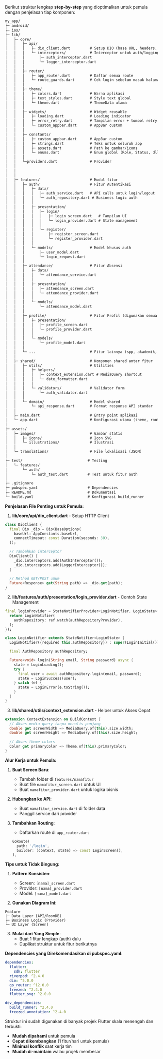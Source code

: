 Berikut struktur lengkap **step-by-step** yang dioptimalkan untuk pemula dengan penjelasan tiap komponen:

```markdown
my_app/
├─ android/
├─ ios/
├─ lib/
│   ├─ core/
│   │   ├─ api/
│   │   │   ├─ dio_client.dart         # Setup DIO (base URL, headers, dll)
│   │   │   └─ interceptors/           # Interceptor untuk auth/logging
│   │   │       ├─ auth_interceptor.dart
│   │   │       └─ logger_interceptor.dart
│   │   │
│   │   ├─ router/
│   │   │   ├─ app_router.dart         # Daftar semua route
│   │   │   └─ route_guards.dart       # Cek login sebelum masuk halaman
│   │   │
│   │   ├─ theme/
│   │   │   ├─ colors.dart             # Warna aplikasi
│   │   │   ├─ text_styles.dart        # Style text global
│   │   │   └─ theme.dart              # ThemeData utama
│   │   │
│   │   ├─ widgets/                    # Widget reusable
│   │   │   ├─ loading.dart            # Loading indicator
│   │   │   ├─ error_retry.dart        # Tampilan error + tombol retry
│   │   │   └─ custom_appbar.dart      # AppBar custom
│   │   │
│   │   ├─ constants/
│   │   │   ├─ custom_appbar.dart      # AppBar custom
│   │   │   ├─ strings.dart            # Teks untuk seluruh app
│   │   │   ├─ assets.dart             # Path ke gambar/icons
│   │   │   └─ enums.dart              # Enum global (Role, Status, dll)
│   │   │
│   │   └─providers.dart               # Provider
│   │   
│   │
│   │
│   ├─ features/                       # Modul fitur
│   │   ├─ auth/                       # Fitur Autentikasi
│   │   │   ├─ data/
│   │   │   │   ├─ auth_service.dart   # API calls untuk login/logout
│   │   │   │   └─ auth_repository.dart # Business logic auth
│   │   │   │
│   │   │   ├─ presentation/
│   │   │   │   ├─ login/
│   │   │   │   │   ├─ login_screen.dart   # Tampilan UI
│   │   │   │   │   └─ login_provider.dart # State management
│   │   │   │   │
│   │   │   │   └─ register/
│   │   │   │       ├─ register_screen.dart
│   │   │   │       └─ register_provider.dart
│   │   │   │
│   │   │   └─ models/                 # Model khusus auth
│   │   │       ├─ user_model.dart
│   │   │       └─ login_request.dart
│   │   │
│   │   ├─ attendance/                 # Fitur Absensi
│   │   │   ├─ data/
│   │   │   │   └─ attendance_service.dart
│   │   │   │
│   │   │   ├─ presentation/
│   │   │   │   ├─ attendance_screen.dart
│   │   │   │   └─ attendance_provider.dart
│   │   │   │
│   │   │   └─ models/
│   │   │       └─ attendance_model.dart
│   │   │
│   │   ├─ profile/                    # Fitur Profil (digunakan semua role)
│   │   │   ├─ presentation/
│   │   │   │   ├─ profile_screen.dart
│   │   │   │   └─ profile_provider.dart
│   │   │   │
│   │   │   └─ models/
│   │   │       └─ profile_model.dart
│   │   │
│   │   └─ ...                         # Fitur lainnya (spp, akademik, dll)
│   │
│   ├─ shared/                         # Komponen shared antar fitur
│   │   ├─ utils/                      # Utilities
│   │   │   ├─ helpers/
│   │   │   │   ├─ context_extension.dart # MediaQuery shortcut
│   │   │   │   └─ date_formatter.dart
│   │   │   │
│   │   │   └─ validators/             # Validator form
│   │   │       └─ auth_validator.dart
│   │   │
│   │   └─ domain/                     # Model shared
│   │       └─ api_response.dart       # Format response API standar
│   │
│   ├─ main.dart                       # Entry point aplikasi
│   └─ app.dart                        # Konfigurasi utama (theme, router)
│
├─ assets/
│   ├─ images/                         # Gambar statis
│   │   ├─ icons/                      # Icon SVG
│   │   └─ illustrations/              # Ilustrasi
│   │
│   └─ translations/                   # File lokalisasi (JSON)
│
├─ test/                              # Testing
│   └─ features/
│       └─ auth/
│           └─ auth_test.dart         # Test untuk fitur auth
│
├─ .gitignore
├─ pubspec.yaml                       # Dependencies
├─ README.md                          # Dokumentasi
└─ build.yaml                         # Konfigurasi build_runner
```

**Penjelasan File Penting untuk Pemula:**

1. **lib/core/api/dio_client.dart** - Setup HTTP Client
```dart
class DioClient {
  final Dio _dio = Dio(BaseOptions(
    baseUrl: AppConstants.baseUrl,
    connectTimeout: const Duration(seconds: 30),
  ));

  // Tambahkan interceptor
  DioClient() {
    _dio.interceptors.add(AuthInterceptor());
    _dio.interceptors.add(LoggerInterceptor());
  }
  
  // Method GET/POST umum
  Future<Response> get(String path) => _dio.get(path);
}
```

2. **lib/features/auth/presentation/login_provider.dart** - Contoh State Management
```dart
final loginProvider = StateNotifierProvider<LoginNotifier, LoginState>((ref) {
  return LoginNotifier(
    authRepository: ref.watch(authRepositoryProvider),
  );
});

class LoginNotifier extends StateNotifier<LoginState> {
  LoginNotifier({required this.authRepository}) : super(LoginInitial());

  final AuthRepository authRepository;

  Future<void> login(String email, String password) async {
    state = LoginLoading();
    try {
      final user = await authRepository.login(email, password);
      state = LoginSuccess(user);
    } catch (e) {
      state = LoginError(e.toString());
    }
  }
}
```

3. **lib/shared/utils/context_extension.dart** - Helper untuk Akses Cepat
```dart
extension ContextExtension on BuildContext {
  // Akses media query tanpa menulis panjang
  double get screenWidth => MediaQuery.of(this).size.width;
  double get screenHeight => MediaQuery.of(this).size.height;
  
  // Akses theme colors
  Color get primaryColor => Theme.of(this).primaryColor;
}
```

**Alur Kerja untuk Pemula:**

1. **Buat Screen Baru**:
   - Tambah folder di `features/namafitur`
   - Buat file `namafitur_screen.dart` untuk UI
   - Buat `namafitur_provider.dart` untuk logika bisnis

2. **Hubungkan ke API**:
   - Buat `namafitur_service.dart` di folder data
   - Panggil service dari provider

3. **Tambahkan Routing**:
   - Daftarkan route di `app_router.dart`
   ```dart
   GoRoute(
     path: '/login',
     builder: (context, state) => const LoginScreen(),
   ),
   ```

**Tips untuk Tidak Bingung:**

1. **Pattern Konsisten**:
   - Screen: `[nama]_screen.dart`
   - Provider: `[nama]_provider.dart`
   - Model: `[nama]_model.dart`

2. **Gunakan Diagram Ini**:
```
Feature
├─ Data Layer (API/RoomDB)
├─ Business Logic (Provider)
└─ UI Layer (Screen)
```

3. **Mulai dari Yang Simple**:
   - Buat 1 fitur lengkap (auth) dulu
   - Duplikat struktur untuk fitur berikutnya

**Dependencies yang Direkomendasikan di pubspec.yaml**:
```yaml
dependencies:
  flutter:
    sdk: flutter
  riverpod: ^2.4.0
  dio: ^5.0.0
  go_router: ^12.0.0
  freezed: ^2.4.0
  flutter_svg: ^2.0.0

dev_dependencies:
  build_runner: ^2.4.0
  freezed_annotation: ^2.4.0
```

Struktur ini sudah digunakan di banyak projek Flutter skala menengah dan terbukti:
- **Mudah dipahami** untuk pemula
- **Cepat dikembangkan** (1 fitur/hari untuk pemula)
- **Minimal konflik** saat kerja tim
- **Mudah di-maintain** walau projek membesar